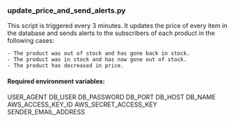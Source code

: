 ### update_price_and_send_alerts.py

This script is triggered every 3 minutes. It updates the price of every item in the database
and sends alerts to the subscribers of each product in the following cases:

    - The product was out of stock and has gone back in stock.
    - The product was in stock and has now gone out of stock.
    - The product has decreased in price. 


#### Required environment variables:

USER_AGENT
DB_USER
DB_PASSWORD
DB_PORT
DB_HOST
DB_NAME
AWS_ACCESS_KEY_ID
AWS_SECRET_ACCESS_KEY
SENDER_EMAIL_ADDRESS